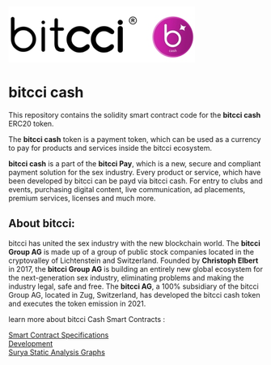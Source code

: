 <img src="docs/bitcci-logo.jpg">

# bitcci cash
This repository contains the solidity smart contract code for the **bitcci cash** ERC20 token. 

The **bitcci cash** token is a payment token, which can be used as a currency to pay for products and services inside the bitcci ecosystem. 

**bitcci cash** is a part of the **bitcci Pay**, which is a new, secure and compliant payment solution for the sex industry. Every product or service, which have been developed by bitcci can be payd via bitcci cash. For entry to clubs and events, purchasing digital content, live communication, ad placements, premium services, licenses and much more. 

## About bitcci: 
bitcci has united the sex industry with the new blockchain world.
The **bitcci Group AG** is made up of a group of public stock companies located in the cryptovalley of Lichtenstein and Switzerland. Founded by **Christoph Elbert** in 2017, the **bitcci Group AG** is building an entirely new global ecosystem for the next-generation sex industry,  eliminating problems and making the industry legal, safe and free.
The **bitcci AG**, a 100% subsidiary of the bitcci Group AG, located in Zug, Switzerland, has developed the bitcci cash token and executes the token emission in 2021.

learn more about bitcci Cash Smart Contracts :

[Smart Contract Specifications](docs/SPECS.md) \
[Development](docs/DEVELOPMENT.md) \
[Surya Static Analysis Graphs](docs/images/)
